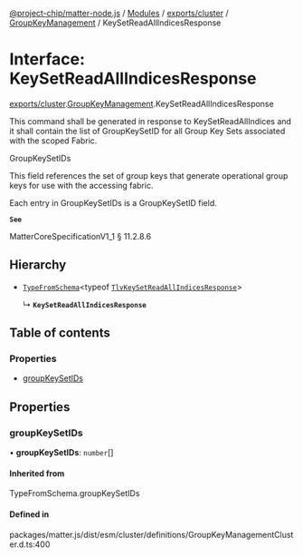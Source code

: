 [@project-chip/matter-node.js](../README.md) / [Modules](../modules.md) / [exports/cluster](../modules/exports_cluster.md) / [GroupKeyManagement](../modules/exports_cluster.GroupKeyManagement.md) / KeySetReadAllIndicesResponse

# Interface: KeySetReadAllIndicesResponse

[exports/cluster](../modules/exports_cluster.md).[GroupKeyManagement](../modules/exports_cluster.GroupKeyManagement.md).KeySetReadAllIndicesResponse

This command shall be generated in response to KeySetReadAllIndices and it shall contain the list of
GroupKeySetID for all Group Key Sets associated with the scoped Fabric.

GroupKeySetIDs

This field references the set of group keys that generate operational group keys for use with the accessing
fabric.

Each entry in GroupKeySetIDs is a GroupKeySetID field.

**`See`**

MatterCoreSpecificationV1_1 § 11.2.8.6

## Hierarchy

- [`TypeFromSchema`](../modules/exports_tlv.md#typefromschema)\<typeof [`TlvKeySetReadAllIndicesResponse`](../modules/exports_cluster.GroupKeyManagement.md#tlvkeysetreadallindicesresponse)\>

  ↳ **`KeySetReadAllIndicesResponse`**

## Table of contents

### Properties

- [groupKeySetIDs](exports_cluster.GroupKeyManagement.KeySetReadAllIndicesResponse.md#groupkeysetids)

## Properties

### groupKeySetIDs

• **groupKeySetIDs**: `number`[]

#### Inherited from

TypeFromSchema.groupKeySetIDs

#### Defined in

packages/matter.js/dist/esm/cluster/definitions/GroupKeyManagementCluster.d.ts:400
